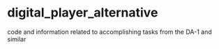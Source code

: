 # digital_player_alternative
code and information related to accomplishing tasks from the DA-1 and similar
